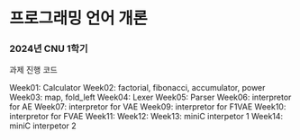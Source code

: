 # 프로그래밍 언어 개론
### 2024년 CNU 1학기

과제 진행 코드

Week01: Calculator
Week02: factorial, fibonacci, accumulator, power
Week03: map, fold_left 
Week04: Lexer
Week05: Parser
Week06: interpretor for AE
Week07: interpretor for VAE
Week09: interpretor for F1VAE
Week10: interpretor for FVAE
Week11:
Week12:
Week13: miniC interpetor 1
Week14: miniC interpetor 2